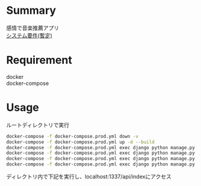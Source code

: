 # Summary
感情で音楽推薦アプリ <br>
[システム要件(暫定)](./SYSTEM_REQUIREMENTS.md) <br>

# Requirement
docker <br>
docker-compose <br>

# Usage
ルートディレクトリで実行 <br>
```bash
docker-compose -f docker-compose.prod.yml down -v
docker-compose -f docker-compose.prod.yml up -d --build
docker-compose -f docker-compose.prod.yml exec django python manage.py makemigrations
docker-compose -f docker-compose.prod.yml exec django python manage.py migrate
docker-compose -f docker-compose.prod.yml exec django python manage.py loaddata init_lyrics.json init_images.json init_artists.json
docker-compose -f docker-compose.prod.yml exec django python manage.py collectstatic --no-input --clear
```

ディレクトリ内で下記を実行し、localhost:1337/api/indexにアクセス <br>
